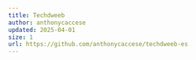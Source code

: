 ```yaml
---
title: Techdweeb
author: anthonycaccese
updated: 2025-04-01
size: 1
url: https://github.com/anthonycaccese/techdweeb-es
---
```

